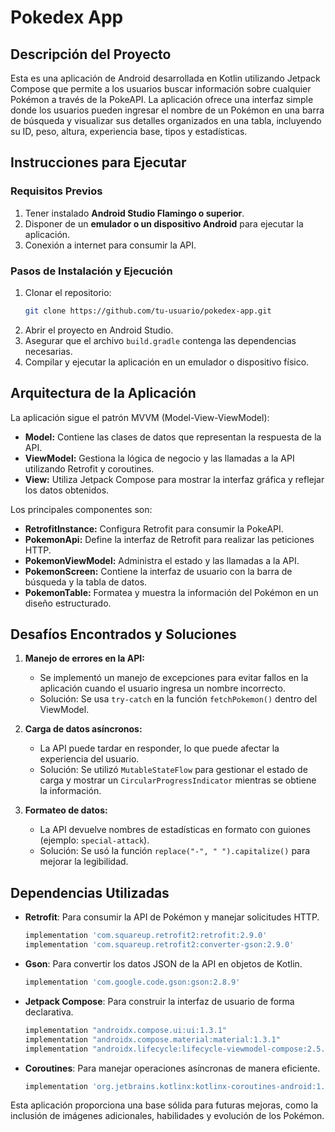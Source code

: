 # Pokedex App

## Descripción del Proyecto
Esta es una aplicación de Android desarrollada en Kotlin utilizando Jetpack Compose que permite a los usuarios buscar información sobre cualquier Pokémon a través de la PokeAPI. La aplicación ofrece una interfaz simple donde los usuarios pueden ingresar el nombre de un Pokémon en una barra de búsqueda y visualizar sus detalles organizados en una tabla, incluyendo su ID, peso, altura, experiencia base, tipos y estadísticas.

## Instrucciones para Ejecutar
### Requisitos Previos
1. Tener instalado **Android Studio Flamingo o superior**.
2. Disponer de un **emulador o un dispositivo Android** para ejecutar la aplicación.
3. Conexión a internet para consumir la API.

### Pasos de Instalación y Ejecución
1. Clonar el repositorio:
   ```bash
   git clone https://github.com/tu-usuario/pokedex-app.git
   ```
2. Abrir el proyecto en Android Studio.
3. Asegurar que el archivo `build.gradle` contenga las dependencias necesarias.
4. Compilar y ejecutar la aplicación en un emulador o dispositivo físico.

## Arquitectura de la Aplicación
La aplicación sigue el patrón MVVM (Model-View-ViewModel):
- **Model:** Contiene las clases de datos que representan la respuesta de la API.
- **ViewModel:** Gestiona la lógica de negocio y las llamadas a la API utilizando Retrofit y coroutines.
- **View:** Utiliza Jetpack Compose para mostrar la interfaz gráfica y reflejar los datos obtenidos.

Los principales componentes son:
- **RetrofitInstance:** Configura Retrofit para consumir la PokeAPI.
- **PokemonApi:** Define la interfaz de Retrofit para realizar las peticiones HTTP.
- **PokemonViewModel:** Administra el estado y las llamadas a la API.
- **PokemonScreen:** Contiene la interfaz de usuario con la barra de búsqueda y la tabla de datos.
- **PokemonTable:** Formatea y muestra la información del Pokémon en un diseño estructurado.

## Desafíos Encontrados y Soluciones
1. **Manejo de errores en la API:**
   - Se implementó un manejo de excepciones para evitar fallos en la aplicación cuando el usuario ingresa un nombre incorrecto.
   - Solución: Se usa `try-catch` en la función `fetchPokemon()` dentro del ViewModel.

2. **Carga de datos asíncronos:**
   - La API puede tardar en responder, lo que puede afectar la experiencia del usuario.
   - Solución: Se utilizó `MutableStateFlow` para gestionar el estado de carga y mostrar un `CircularProgressIndicator` mientras se obtiene la información.

3. **Formateo de datos:**
   - La API devuelve nombres de estadísticas en formato con guiones (ejemplo: `special-attack`).
   - Solución: Se usó la función `replace("-", " ").capitalize()` para mejorar la legibilidad.

## Dependencias Utilizadas
- **Retrofit**: Para consumir la API de Pokémon y manejar solicitudes HTTP.
  ```gradle
  implementation 'com.squareup.retrofit2:retrofit:2.9.0'
  implementation 'com.squareup.retrofit2:converter-gson:2.9.0'
  ```
- **Gson**: Para convertir los datos JSON de la API en objetos de Kotlin.
  ```gradle
  implementation 'com.google.code.gson:gson:2.8.9'
  ```
- **Jetpack Compose**: Para construir la interfaz de usuario de forma declarativa.
  ```gradle
  implementation "androidx.compose.ui:ui:1.3.1"
  implementation "androidx.compose.material:material:1.3.1"
  implementation "androidx.lifecycle:lifecycle-viewmodel-compose:2.5.1"
  ```
- **Coroutines**: Para manejar operaciones asíncronas de manera eficiente.
  ```gradle
  implementation 'org.jetbrains.kotlinx:kotlinx-coroutines-android:1.6.4'
  ```

Esta aplicación proporciona una base sólida para futuras mejoras, como la inclusión de imágenes adicionales, habilidades y evolución de los Pokémon.

